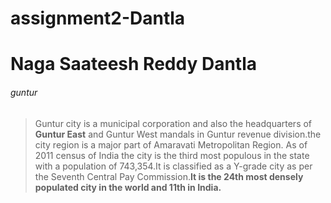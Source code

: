 # assignment2-Dantla
# Naga Saateesh Reddy Dantla
###### guntur

>Guntur city is a municipal corporation and also the headquarters of **Guntur East** and Guntur West mandals in Guntur revenue division.the city region is a major part of Amaravati Metropolitan Region. As of 2011 census of India the city is the third most populous in the state with a population of 743,354.It is classified as a Y-grade city as per the Seventh Central Pay Commission.**It is the 24th most densely populated city in the world and 11th in India.**